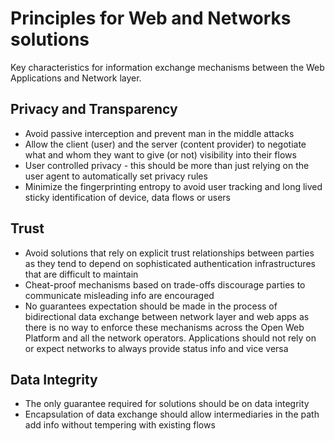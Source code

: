 # Principles for Web and Networks solutions

Key characteristics for information exchange mechanisms between the Web Applications and Network layer.

## Privacy and Transparency
* Avoid passive interception and prevent man in the middle attacks
* Allow the client (user) and the server (content provider) to negotiate what and whom they want to give (or not) visibility into their flows
* User controlled privacy - this should be more than just relying on the user agent to automatically set privacy rules
* Minimize the fingerprinting entropy to avoid user tracking and long lived sticky identification of device, data flows or users

## Trust
* Avoid solutions that rely on explicit trust relationships between parties as they tend to depend on sophisticated authentication infrastructures that are difficult to maintain
* Cheat-proof mechanisms based on trade-offs discourage parties to communicate misleading info are encouraged 
* No guarantees expectation should be made in the process of bidirectional data exchange between network layer and web apps as there is no way to enforce these mechanisms across the Open Web Platform and all the network operators. Applications should not rely on or expect networks to always provide status info and vice versa

## Data Integrity
* The only guarantee required for solutions should be on data integrity
* Encapsulation of data exchange should allow intermediaries in the path add info without tempering with existing flows